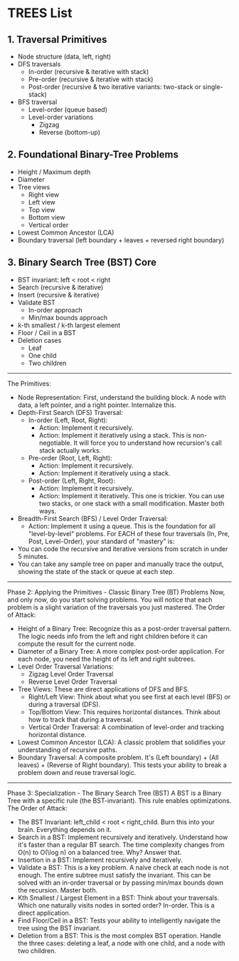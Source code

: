 # TREES List

## 1. Traversal Primitives

- Node structure (data, left, right)
- DFS traversals  
  - In-order (recursive & iterative with stack)  
  - Pre-order (recursive & iterative with stack)  
  - Post-order (recursive & two iterative variants: two-stack or single-stack)  
- BFS traversal  
  - Level-order (queue based)
  - Level-order variations  
    - Zigzag  
    - Reverse (bottom-up)

## 2. Foundational Binary-Tree Problems

- Height / Maximum depth
- Diameter
- Tree views  
  - Right view  
  - Left view  
  - Top view  
  - Bottom view  
  - Vertical order
- Lowest Common Ancestor (LCA)
- Boundary traversal (left boundary + leaves + reversed right boundary)

## 3. Binary Search Tree (BST) Core

- BST invariant: left < root < right
- Search (recursive & iterative)
- Insert (recursive & iterative)
- Validate BST  
  - In-order approach  
  - Min/max bounds approach
- k-th smallest / k-th largest element
- Floor / Ceil in a BST
- Deletion cases  
  - Leaf  
  - One child  
  - Two children

---

The Primitives:
 * Node Representation: First, understand the building block. A node with data, a left pointer, and a right pointer. Internalize this.
 * Depth-First Search (DFS) Traversal:
   * In-order (Left, Root, Right):
     * Action: Implement it recursively.
     * Action: Implement it iteratively using a stack. This is non-negotiable. It will force you to understand how recursion's call stack actually works.
   * Pre-order (Root, Left, Right):
     * Action: Implement it recursively.
     * Action: Implement it iteratively using a stack.
   * Post-order (Left, Right, Root):
     * Action: Implement it recursively.
     * Action: Implement it iteratively. This one is trickier. You can use two stacks, or one stack with a small modification. Master both ways.
 * Breadth-First Search (BFS) / Level Order Traversal:
   * Action: Implement it using a queue. This is the foundation for all "level-by-level" problems.
For EACH of these four traversals (In, Pre, Post, Level-Order), your standard of "mastery" is:
 * You can code the recursive and iterative versions from scratch in under 5 minutes.
 * You can take any sample tree on paper and manually trace the output, showing the state of the stack or queue at each step.

---

Phase 2: Applying the Primitives - Classic Binary Tree (BT) Problems
Now, and only now, do you start solving problems. You will notice that each problem is a slight variation of the traversals you just mastered.
The Order of Attack:
 * Height of a Binary Tree: Recognize this as a post-order traversal pattern. The logic needs info from the left and right children before it can compute the result for the current node.
 * Diameter of a Binary Tree: A more complex post-order application. For each node, you need the height of its left and right subtrees.
 * Level Order Traversal Variations:
   * Zigzag Level Order Traversal
   * Reverse Level Order Traversal
 * Tree Views: These are direct applications of DFS and BFS.
   * Right/Left View: Think about what you see first at each level (BFS) or during a traversal (DFS).
   * Top/Bottom View: This requires horizontal distances. Think about how to track that during a traversal.
   * Vertical Order Traversal: A combination of level-order and tracking horizontal distance.
 * Lowest Common Ancestor (LCA): A classic problem that solidifies your understanding of recursive paths.
 * Boundary Traversal: A composite problem. It's (Left boundary) + (All leaves) + (Reverse of Right boundary). This tests your ability to break a problem down and reuse traversal logic.

---

Phase 3: Specialization - The Binary Search Tree (BST)
A BST is a Binary Tree with a specific rule (the BST-invariant). This rule enables optimizations.
The Order of Attack:
 * The BST Invariant: left_child < root < right_child. Burn this into your brain. Everything depends on it.
 * Search in a BST: Implement recursively and iteratively. Understand how it's faster than a regular BT search. The time complexity changes from O(n) to O(\log n) on a balanced tree. Why? Answer that.
 * Insertion in a BST: Implement recursively and iteratively.
 * Validate a BST: This is a key problem. A naive check at each node is not enough. The entire subtree must satisfy the invariant. This can be solved with an in-order traversal or by passing min/max bounds down the recursion. Master both.
 * Kth Smallest / Largest Element in a BST: Think about your traversals. Which one naturally visits nodes in sorted order? In-order. This is a direct application.
 * Find Floor/Ceil in a BST: Tests your ability to intelligently navigate the tree using the BST invariant.
 * Deletion from a BST: This is the most complex BST operation. Handle the three cases: deleting a leaf, a node with one child, and a node with two children.